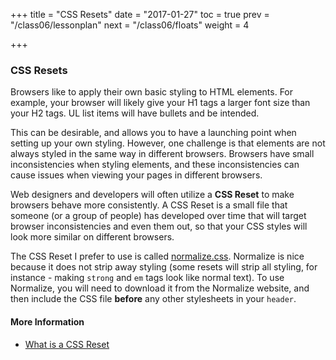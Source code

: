 +++
title = "CSS Resets"
date = "2017-01-27"
toc = true
prev = "/class06/lessonplan"
next = "/class06/floats"
weight = 4

+++

### CSS Resets

Browsers like to apply their own basic styling to HTML elements.  For example, your browser will likely give your H1 tags a larger font size than your H2 tags.  UL list items will have bullets and be intended.

This can be desirable, and allows you to have a launching point when setting up your own styling.  However, one challenge is that elements are not always styled in the same way in different browsers.  Browsers have small inconsistencies when styling elements, and these inconsistencies can cause issues when viewing your pages in different browsers.

Web designers and developers will often utilize a **CSS Reset** to make browsers behave more consistently.  A CSS Reset is a small file that someone (or a group of people) has developed over time that will target browser inconsistencies and even them out, so that your CSS styles will look more similar on different browsers.

The CSS Reset I prefer to use is called [normalize.css](http://necolas.github.io/normalize.css/).  Normalize is nice because it does not strip away styling (some resets will strip all styling, for instance - making `strong` and `em` tags look like normal text).  To use Normalize, you will need to download it from the Normalize website, and then include the CSS file **before** any other stylesheets in your `header`.

#### More Information

- [What is a CSS Reset](http://www.cssreset.com/what-is-a-css-reset/)